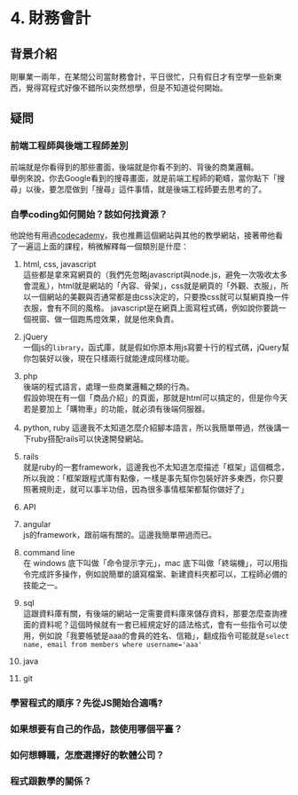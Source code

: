# 4. 財務會計

## 背景介紹
剛畢業一兩年，在某間公司當財務會計，平日很忙，只有假日才有空學一些新東西，覺得寫程式好像不錯所以突然想學，但是不知道從何開始。

## 疑問
### 前端工程師與後端工程師差別
前端就是你看得到的那些畫面，後端就是你看不到的、背後的商業邏輯。  
舉例來說，你去Google看到的搜尋畫面，就是前端工程師的範疇，當你點下「搜尋」以後，要怎麼做到「搜尋」這件事情，就是後端工程師要去思考的了。

### 自學coding如何開始？該如何找資源？
他說他有用過[codecademy](https://www.codecademy.com/)，我也推薦這個網站與其他的教學網站，接著帶他看了一遍這上面的課程，稍微解釋每一個類別是什麼：

1. html, css, javascript  
這些都是拿來寫網頁的（我們先忽略javascript與node.js，避免一次吸收太多會混亂），html就是網站的「內容、骨架」，css就是網頁的「外觀、衣服」，所以一個網站的美觀與否通常都是由css決定的，只要換css就可以幫網頁換一件衣服，會有不同的風格。
javascript是在網頁上面寫程式碼，例如說你要跳一個視窗、做一個跑馬燈效果，就是他來負責。

2. jQuery  
一個js的`library`，函式庫，就是假如你原本用js寫要十行的程式碼，jQuery幫你包裝好以後，現在只樣兩行就能達成同樣功能。

3. php  
後端的程式語言，處理一些商業邏輯之類的行為。  
假設妳現在有一個「商品介紹」的頁面，那就是html可以搞定的，但是你今天若是要加上「購物車」的功能，就必須有後端伺服器。

4. python, ruby
這邊我不太知道怎麼介紹腳本語言，所以我簡單帶過，然後講一下ruby搭配rails可以快速開發網站。

5. rails  
就是ruby的一套framework，這邊我也不太知道怎麼描述「框架」這個概念，所以我說：「框架跟程式庫有點像，一樣是事先幫你包裝好許多東西，你只要照著規則走，就可以事半功倍，因為很多事情框架都幫你做好了」

6. API

7. angular  
js的framework，跟前端有關的。這邊我簡單帶過而已。

8. command line  
在 windows 底下叫做「命令提示字元」，mac 底下叫做「終端機」，可以用指令完成許多操作，例如說簡單的讀寫檔案、新建資料夾都可以，工程師必備的技能之一。

9. sql  
這跟資料庫有關，有後端的網站一定需要資料庫來儲存資料，那要怎麼查詢裡面的資料呢？這個時候就有一套已經規定好的語法格式，會有一些指令可以使用，例如說「我要帳號是aaa的會員的姓名、信箱」，翻成指令可能就是`select name, email from members where username='aaa'`
10. java
11. git

### 學習程式的順序？先從JS開始合適嗎?
### 如果想要有自己的作品，該使用哪個平臺？
### 如何想轉職，怎麼選擇好的軟體公司？

### 程式跟數學的關係？